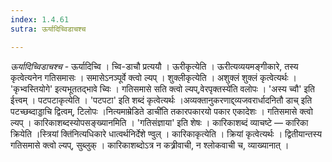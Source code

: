 ```yaml
---
index: 1.4.61
sutra: ऊर्यादिच्विडाचश्च

---
```

_ऊर्यादिच्विडाचश्च_ - ऊर्यादिच्वि । च्वि-डाचौ प्रत्ययौ । ऊरीकृत्येति । ऊरीत्यव्ययमङ्गीकारे, तस्य कृत्वेत्यनेन गतिसमासः । समासेऽनञ्पूर्वे क्त्वो ल्यप् । शुक्लीकृत्येति । अशुक्लं शुक्लं कृत्वेत्यर्थः । 'कृभ्वस्तियोगे' इत्यभूततद्भावे च्विः । गतिसमासे सति क्त्वो ल्यप्,वेरपृक्तस्ये॑ति वलोपः । 'अस्य च्वौ' इति ईत्त्वम् । पटपटाकृत्येति । 'पटपटा' इति शब्दं कृत्वेत्यर्थः ।अव्यक्तानुकरणाद्द्व्यजवरार्धादनितौ डाच् इति पटच्छब्दाड्डाचि द्वित्वम्, टिलोपः ।नित्यमाम्रेडिते डाची॑ति तकारपकारयो पकार एकादेशः । गतिसमासे क्त्वो ल्यप् । कारिकाशब्दस्योपसङ्ख्यानमिति । 'गतिसंज्ञाया' इति शेषः । कारिकाशब्दं व्याचष्टे — कारिका क्रियेति ।स्त्रियां क्ति॑नित्यधिकारे धात्वर्थनिर्देशे ण्वुल् । कारिकाकृत्येति । क्रियां कृत्वेत्यर्थः । द्वितीयान्तस्य गतिसमासे क्त्वो ल्यप्, सुब्लुक् । कारिकाशब्दोऽत्र न कत्र्रीवाची, न श्लोकवाची च, व्याख्यानात् । 